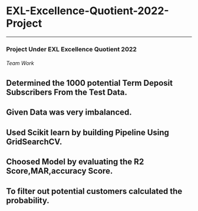 # EXL-Excellence-Quotient-2022-Project
***
### Project Under EXL Excellence Quotient 2022
###### Team Work

Determined the 1000 potential Term Deposit Subscribers From the Test Data.
---
Given Data was very imbalanced.
---
Used Scikit learn by building Pipeline Using GridSearchCV.
---
Choosed Model by evaluating the R2 Score,MAR,accuracy Score.
---
To filter out potential customers calculated the probability.
---
